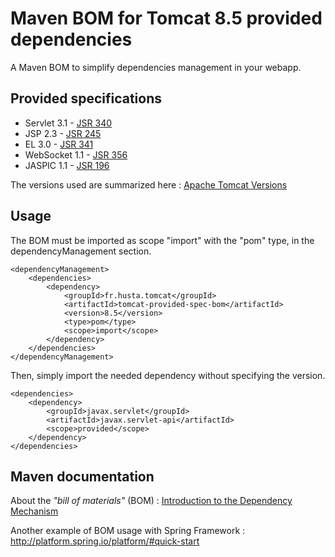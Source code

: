 # Maven BOM for Tomcat 8.5 provided dependencies

A Maven BOM to simplify dependencies management in your webapp.

## Provided specifications

- Servlet 3.1 - [JSR 340](https://jcp.org/en/jsr/detail?id=340)
- JSP 2.3 - [JSR 245](http://jcp.org/en/jsr/detail?id=245)
- EL 3.0 - [JSR 341](http://jcp.org/en/jsr/detail?id=341)
- WebSocket 1.1 - [JSR 356](https://jcp.org/en/jsr/detail?id=356)
- JASPIC 1.1 - [JSR 196](https://jcp.org/en/jsr/detail?id=196)

The versions used are summarized here :
[Apache Tomcat Versions](http://tomcat.apache.org/whichversion.html)

## Usage

The BOM must be imported as scope "import" with the "pom" type, in the dependencyManagement section. 

    <dependencyManagement>
        <dependencies>
            <dependency>
                <groupId>fr.husta.tomcat</groupId>
                <artifactId>tomcat-provided-spec-bom</artifactId>
                <version>8.5</version>
                <type>pom</type>
                <scope>import</scope>
            </dependency>
        </dependencies>
    </dependencyManagement>

Then, simply import the needed dependency without specifying the version.

    <dependencies>
        <dependency>
            <groupId>javax.servlet</groupId>
            <artifactId>javax.servlet-api</artifactId>
            <scope>provided</scope>
        </dependency>
    </dependencies>

## Maven documentation

About the _"bill of materials"_ (BOM) : [Introduction to the Dependency Mechanism](https://maven.apache.org/guides/introduction/introduction-to-dependency-mechanism.html#Importing_Dependencies)

Another example of BOM usage with Spring Framework : http://platform.spring.io/platform/#quick-start
